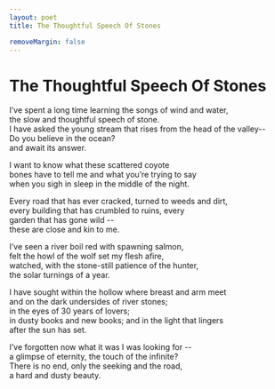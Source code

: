 ```yaml
---
layout: poet
title: The Thoughtful Speech Of Stones

removeMargin: false
---
```


<h1>The Thoughtful Speech Of Stones</h1>
<p>I’ve spent a long time learning the songs of wind and water, <br />
the slow and thoughtful speech of stone.<br />
I have asked the young stream that rises from the head of  the valley--<br />
Do you  believe in the ocean?<br />
and await its answer.</p>
<p>I want to know what these scattered coyote <br />
bones have to tell me and what you’re trying to say <br />
when you sigh in sleep in the middle of the night.</p>
<p>Every road that has ever cracked, turned to weeds and dirt,<br />
every building that has crumbled to ruins, every <br />
garden that has gone wild --<br />
these are close and kin to me.</p>
<p>I’ve seen a river boil red with spawning salmon,<br />
felt the howl of the wolf set my flesh afire,<br />
watched, with the stone-still patience of the hunter, <br />
the solar turnings of a year.</p>
<p>I have sought within the hollow where breast and arm meet<br />
and on the dark undersides of river stones; <br />
in the eyes of 30 years of lovers; <br />
in dusty books and new books; and in the light that lingers<br />
after the sun has set.</p>
<p>I’ve forgotten now what it was I was looking for --<br />
a glimpse of eternity, the touch of the infinite?<br />
There is no end, only the seeking and the road, <br />
a hard and dusty beauty.</p>